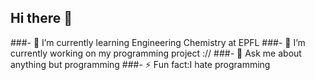 ## Hi there 👋
###- 🌱 I’m currently learning Engineering Chemistry at EPFL
###- 🔭 I’m currently working on my programming project ://
###- 💬 Ask me about anything but programming
###- ⚡ Fun fact:I hate programming
<!--
**AloIsCoding/AloIsCoding** is a ✨ _special_ ✨ repository because its `README.md` (this file) appears on your GitHub profile.

Here are some ideas to get you started:


